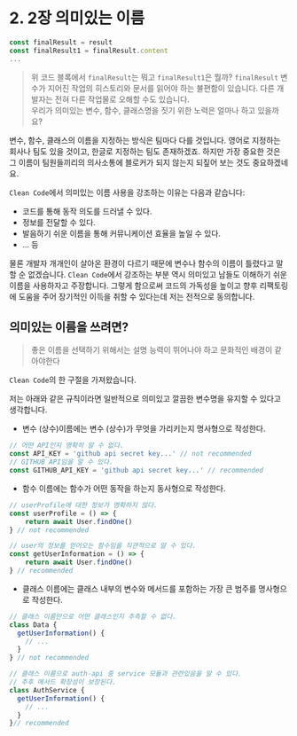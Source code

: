 # 2. 2장 의미있는 이름

```javascript
const finalResult = result
const finalResult1 = finalResult.content
...
```

> 위 코드 블록에서 `finalResult`는 뭐고 `finalResult1`은 뭘까?
`finalResult` 변수가 지어진 작업의 히스토리와 문서를 읽어야 하는 불편함이 있습니다.
다른 개발자는 전혀 다른 작업물로 오해할 수도 있습니다.  
우리가 의미있는 변수, 함수, 클래스명을 짓기 위한 노력은 얼마나 하고 있을까요?

변수, 함수, 클래스의 이름을 지정하는 방식은 팀마다 다를 것입니다. 영어로 지정하는 회사나 팀도 있을 것이고, 한글로 지정하는 팀도 존재하겠죠. 하지만 가장 중요한 것은 그 이름이 팀원들끼리의 의사소통에 블로커가 되지 않는지 되짚어 보는 것도 중요하겠네요.

`Clean Code`에서 의미있는 이름 사용을 강조하는 이유는 다음과 같습니다:
- 코드를 통해 동작 의도를 드러낼 수 있다.
- 정보를 전달할 수 있다.
- 발음하기 쉬운 이름을 통해 커뮤니케이션 효율을 높일 수 있다.
- ... 등

물론 개발자 개개인이 살아온 환경이 다르기 때문에 변수나 함수의 이름이 틀렸다고 말할 순 없겠습니다.
`Clean Code`에서 강조하는 부분 역시 의미있고 남들도 이해하기 쉬운 이름을 사용하자고 주장합니다.
그렇게 함으로써 코드의 가독성을 높이고 향후 리팩토링에 도움을 주어 장기적인 이득을 취할 수 있다는데 저는 전적으로 동의합니다.

## 의미있는 이름을 쓰려면?

> 좋은 이름을 선택하기 위해서는 설명 능력이 뛰어나야 하고 문화적인 배경이 같아야한다

`Clean Code`의 한 구절을 가져왔습니다.

저는 아래와 같은 규칙이라면 일반적으로 의미있고 깔끔한 변수명을 유지할 수 있다고 생각합니다.

- 변수 (상수)이름에는 변수 (상수)가 무엇을 가리키는지 명사형으로 작성한다.
```javascript
// 어떤 API인지 명확히 알 수 없다.
const API_KEY = 'github api secret key...' // not recommended
// GITHUB API임을 알 수 있다.
const GITHUB_API_KEY = 'github api secret key...' // recommended
```

- 함수 이름에는 함수가 어떤 동작을 하는지 동사형으로 작성한다.
```javascript
// userProfile에 대한 정보가 명확하지 않다.
const userProfile = () => {
    return await User.findOne()
} // not recommended

// user의 정보를 얻어오는 함수임을 직관적으로 알 수 있다.
const getUserInformation = () => {
    return await User.findOne()
} // recommended
```

- 클래스 이름에는 클래스 내부의 변수와 메서드를 포함하는 가장 큰 범주를 명사형으로 작성한다.
```javascript
// 클래스 이름만으로 어떤 클래스인지 추측할 수 없다.
class Data {
  getUserInformation() {
    // ...
  }
} // not recommended  

// 클래스 이름으로 auth-api 중 service 모듈과 관련있음을 알 수 있다.
// 추후 메서드 확장성이 보장된다.
class AuthService {
  getUserInformation() {
    // ...
  }    
}// recommended
```

